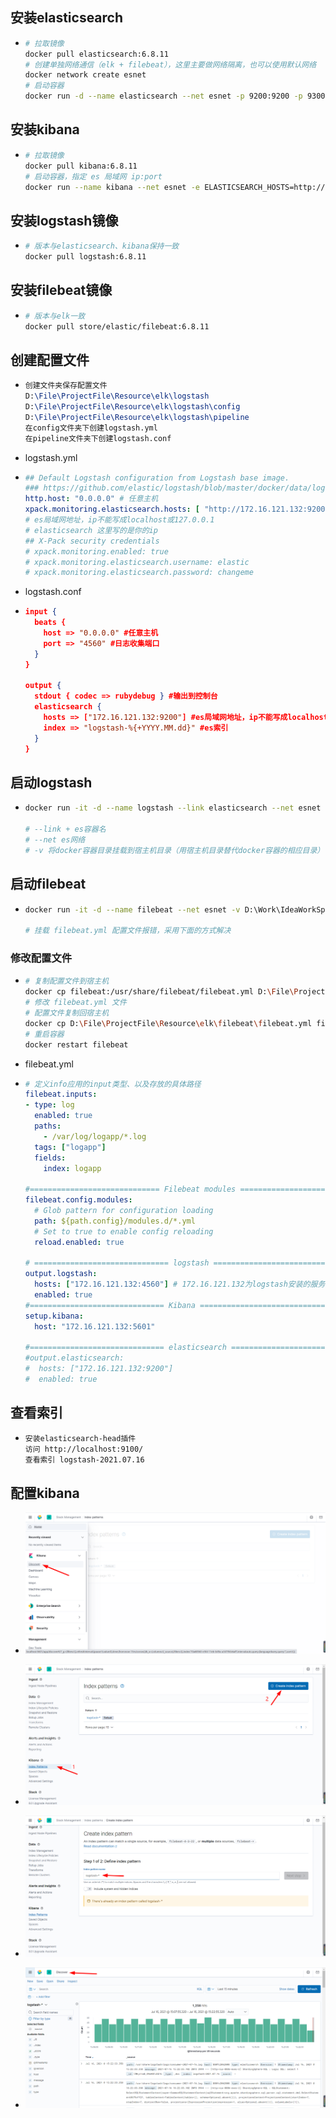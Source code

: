 ## 安装elasticsearch

* ```bash
  # 拉取镜像
  docker pull elasticsearch:6.8.11
  # 创建单独网络通信（elk + filebeat），这里主要做网络隔离，也可以使用默认网络
  docker network create esnet
  # 启动容器
  docker run -d --name elasticsearch --net esnet -p 9200:9200 -p 9300:9300 -e "discovery.type=single-node" elasticsearch:6.8.11
  ```

## 安装kibana

* ```bash
  # 拉取镜像
  docker pull kibana:6.8.11
  # 启动容器，指定 es 局域网 ip:port
  docker run --name kibana --net esnet -e ELASTICSEARCH_HOSTS=http://172.16.121.132:9200 -p 5601:5601 -d kibana:6.8.11
  ```

## 安装logstash镜像

* ```bash
  # 版本与elasticsearch、kibana保持一致
  docker pull logstash:6.8.11
  ```

## 安装filebeat镜像

* ```bash
  # 版本与elk一致
  docker pull store/elastic/filebeat:6.8.11
  ```

## 创建配置文件

* ```tex
  创建文件夹保存配置文件
  D:\File\ProjectFile\Resource\elk\logstash
  D:\File\ProjectFile\Resource\elk\logstash\config
  D:\File\ProjectFile\Resource\elk\logstash\pipeline
  在config文件夹下创建logstash.yml
  在pipeline文件夹下创建logstash.conf
  ```

* logstash.yml

* ```yaml
  ## Default Logstash configuration from Logstash base image.
  ### https://github.com/elastic/logstash/blob/master/docker/data/logstash/config/logstash-full.yml
  http.host: "0.0.0.0" # 任意主机
  xpack.monitoring.elasticsearch.hosts: [ "http://172.16.121.132:9200" ] 
  # es局域网地址，ip不能写成localhost或127.0.0.1
  # elasticsearch 这里写的是你的ip
  ## X-Pack security credentials
  # xpack.monitoring.enabled: true
  # xpack.monitoring.elasticsearch.username: elastic
  # xpack.monitoring.elasticsearch.password: changeme
  ```

* logstash.conf

* ```json
  input {
    beats {
      host => "0.0.0.0" #任意主机
      port => "4560" #日志收集端口
    }
  }
  
  output {
    stdout { codec => rubydebug } #输出到控制台
    elasticsearch {
      hosts => ["172.16.121.132:9200"] #es局域网地址，ip不能写成localhost或127.0.0.1
      index => "logstash-%{+YYYY.MM.dd}" #es索引
    }
  }
  ```

## 启动logstash

* ```bash
  docker run -it -d --name logstash --link elasticsearch --net esnet -v D:\File\ProjectFile\Resource\elk\logstash\pipeline:/usr/share/logstash/pipeline -v D:\File\ProjectFile\Resource\elk\logstash\config\logstash.yml:/usr/share/logstash/config/logstash.yml -p 4560:4560 logstash:6.8.11
  
  # --link + es容器名
  # --net es网络
  # -v 将docker容器目录挂载到宿主机目录（用宿主机目录替代docker容器的相应目录）
  ```

## 启动filebeat

* ```bash
  docker run -it -d --name filebeat --net esnet -v D:\Work\IdeaWorkSpace\learn\fearless-admin\log:/var/log/logapp store/elastic/filebeat:6.8.11
  
  # 挂载 filebeat.yml 配置文件报错，采用下面的方式解决
  ```

### 修改配置文件

* ```bash
  # 复制配置文件到宿主机
  docker cp filebeat:/usr/share/filebeat/filebeat.yml D:\File\ProjectFile\Resource\elk\filebeat
  # 修改 filebeat.yml 文件
  # 配置文件复制回宿主机
  docker cp D:\File\ProjectFile\Resource\elk\filebeat\filebeat.yml filebeat:/usr/share/filebeat/filebeat.yml
  # 重启容器
  docker restart filebeat
  ```

* filebeat.yml

* ```yaml
  # 定义info应用的input类型、以及存放的具体路径
  filebeat.inputs:
  - type: log
    enabled: true
    paths:
      - /var/log/logapp/*.log
    tags: ["logapp"]
    fields:
      index: logapp
  
  #============================= Filebeat modules ===============================
  filebeat.config.modules:
    # Glob pattern for configuration loading
    path: ${path.config}/modules.d/*.yml
    # Set to true to enable config reloading
    reload.enabled: true
  
  # ============================== logstash =====================================  
  output.logstash:
    hosts: ["172.16.121.132:4560"] # 172.16.121.132为logstash安装的服务器ip
    enabled: true
  #============================== Kibana =====================================
  setup.kibana:
    host: "172.16.121.132:5601"
  
  #============================== elasticsearch =====================================
  #output.elasticsearch:
  #  hosts: ["172.16.121.132:9200"]
  #  enabled: true
  ```

## 查看索引

* ```tex
  安装elasticsearch-head插件
  访问 http://localhost:9100/
  查看索引 logstash-2021.07.16
  ```

## 配置kibana

* ![image-20210716151934190](../../file/image/docker-es-logstash/image-20210716151934190.png)
* ![image-20210716152025025](../../file/image/docker-es-logstash/image-20210716152025025.png)

* ![image-20210716152119351](../../file/image/docker-es-logstash/image-20210716152119351.png)

* ![image-20210716152323912](../../file/image/docker-es-logstash/image-20210716152323912.png)